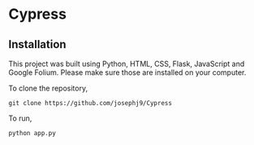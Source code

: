 # Cypress

## Installation
This project was built using Python, HTML, CSS, Flask, JavaScript and Google Folium. Please make sure those are installed on your computer.

To clone the repository,

```git clone https://github.com/josephj9/Cypress```

To run,

```python app.py```
